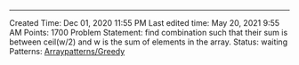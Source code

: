 ---
Created Time: Dec 01, 2020 11:55 PM
Last edited time: May 20, 2021 9:55 AM
Points: 1700
Problem Statement: find combination such that their sum is between ceil(w/2) and w is the sum of elements in the array. 
Status: waiting
Patterns: [Array](Array.md)[patterns/Greedy](patterns/Greedy.md)